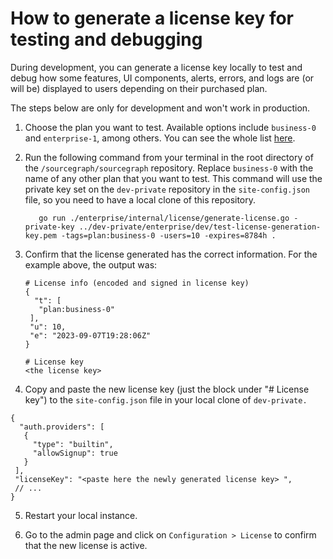 # How to generate a license key for testing and debugging

During development, you can generate a license key locally to test and debug how some features, UI components, alerts, errors, and logs are (or will be) displayed to users depending on their purchased plan.

The steps below are only for development and won't work in production. 

1. Choose the plan you want to test. Available options include `business-0` and `enterprise-1`, among others. You can see the whole list [here](https://sourcegraph.com/github.com/sourcegraph/sourcegraph/-/blob/enterprise/internal/licensing/data.go?L3&subtree=true).

2. Run the following command from your terminal in the root directory of the `/sourcegraph/sourcegraph` repository. Replace `business-0` with the name of any other plan that you want to test. This command will use the private key set on the `dev-private` repository in the `site-config.json` file, so you need to have a local clone of this repository.

          go run ./enterprise/internal/license/generate-license.go -private-key ../dev-private/enterprise/dev/test-license-generation-key.pem -tags=plan:business-0 -users=10 -expires=8784h .

3. Confirm that the license generated has the correct information. For the example above, the output was: 

    ````
    # License info (encoded and signed in license key)
    {
      "t": [
       "plan:business-0"
     ],
     "u": 10,
     "e": "2023-09-07T19:28:06Z"
    }

    # License key
    <the license key> 
    ````

4. Copy and paste the new license key (just the block under "# License key") to the `site-config.json` file in your local clone of `dev-private.`

````
{
  "auth.providers": [
   {
     "type": "builtin",
     "allowSignup": true
   }
 ],
 "licenseKey": "<paste here the newly generated license key> ",
 // ... 
}
````

5. Restart your local instance. 

6. Go to the admin page and click on `Configuration > License` to confirm that the new license is active.
